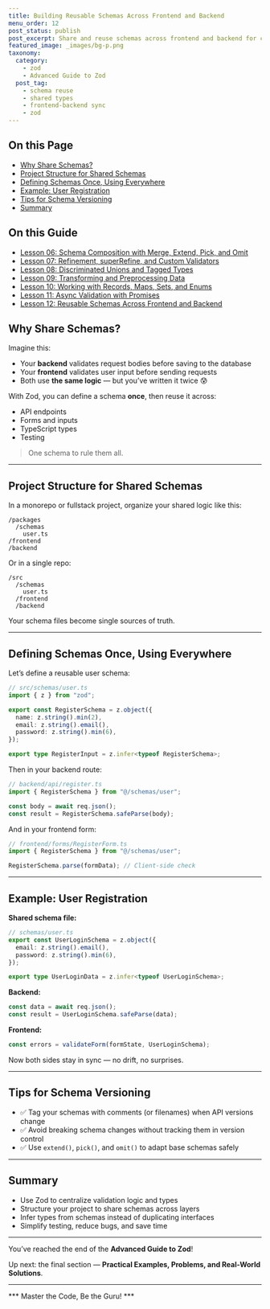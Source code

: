 ```yaml
---
title: Building Reusable Schemas Across Frontend and Backend
menu_order: 12
post_status: publish
post_excerpt: Share and reuse schemas across frontend and backend for consistent validation.
featured_image: _images/bg-p.png
taxonomy:
  category:
    - zod
    - Advanced Guide to Zod
  post_tag:
    - schema reuse
    - shared types
    - frontend-backend sync
    - zod
---
```


<div class="toc" markdown="1">

<div class="otp" markdown="1">

## On this Page

- [Why Share Schemas?](#why-share-schemas)
- [Project Structure for Shared Schemas](#project-structure-for-shared-schemas)
- [Defining Schemas Once, Using Everywhere](#defining-schemas-once-using-everywhere)
- [Example: User Registration](#example-user-registration)
- [Tips for Schema Versioning](#tips-for-schema-versioning)
- [Summary](#summary)

</div>

<div class="otg" markdown="1">

## On this Guide

- [Lesson 06: Schema Composition with Merge, Extend, Pick, and Omit](./lesson-06-schema-composition-with-merge-extend-pick)
- [Lesson 07: Refinement, superRefine, and Custom Validators](./lesson-07-refinement-superrefine-and-custom-validators)
- [Lesson 08: Discriminated Unions and Tagged Types](./lesson-08-discriminated-unions-and-tagged-types)
- [Lesson 09: Transforming and Preprocessing Data](./lesson-09-transforming-and-preprocessing-data)
- [Lesson 10: Working with Records, Maps, Sets, and Enums](./lesson-10-working-with-records-maps-sets-and)
- [Lesson 11: Async Validation with Promises](./lesson-11-async-validation-with-promises)
- [Lesson 12: Reusable Schemas Across Frontend and Backend](./lesson-12-reusable-schemas-across-frontend-and-backend)

</div>

</div>

<div class="guru-main" markdown="1">

## Why Share Schemas?

Imagine this:
- Your **backend** validates request bodies before saving to the database
- Your **frontend** validates user input before sending requests
- Both use **the same logic** — but you’ve written it twice 😰

With Zod, you can define a schema **once**, then reuse it across:
- API endpoints
- Forms and inputs
- TypeScript types
- Testing

> One schema to rule them all.

---

## Project Structure for Shared Schemas

In a monorepo or fullstack project, organize your shared logic like this:

```
/packages
  /schemas
    user.ts
/frontend
/backend
```

Or in a single repo:

```
/src
  /schemas
    user.ts
  /frontend
  /backend
```

Your schema files become single sources of truth.

---

## Defining Schemas Once, Using Everywhere

Let’s define a reusable user schema:

```ts
// src/schemas/user.ts
import { z } from "zod";

export const RegisterSchema = z.object({
  name: z.string().min(2),
  email: z.string().email(),
  password: z.string().min(6),
});

export type RegisterInput = z.infer<typeof RegisterSchema>;
```

Then in your backend route:

```ts
// backend/api/register.ts
import { RegisterSchema } from "@/schemas/user";

const body = await req.json();
const result = RegisterSchema.safeParse(body);
```

And in your frontend form:

```ts
// frontend/forms/RegisterForm.ts
import { RegisterSchema } from "@/schemas/user";

RegisterSchema.parse(formData); // Client-side check
```

---

## Example: User Registration

**Shared schema file:**

```ts
// schemas/user.ts
export const UserLoginSchema = z.object({
  email: z.string().email(),
  password: z.string().min(6),
});

export type UserLoginData = z.infer<typeof UserLoginSchema>;
```

**Backend:**

```ts
const data = await req.json();
const result = UserLoginSchema.safeParse(data);
```

**Frontend:**

```ts
const errors = validateForm(formState, UserLoginSchema);
```

Now both sides stay in sync — no drift, no surprises.

---

## Tips for Schema Versioning

- ✅ Tag your schemas with comments (or filenames) when API versions change
- ✅ Avoid breaking schema changes without tracking them in version control
- ✅ Use `extend()`, `pick()`, and `omit()` to adapt base schemas safely

---

## Summary

- Use Zod to centralize validation logic and types
- Structure your project to share schemas across layers
- Infer types from schemas instead of duplicating interfaces
- Simplify testing, reduce bugs, and save time

---

You’ve reached the end of the **Advanced Guide to Zod**!

Up next: the final section — **Practical Examples, Problems, and Real-World Solutions**.

---

*** Master the Code, Be the Guru! ***

</div>
